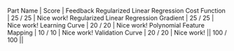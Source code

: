 Part Name | Score | Feedback
Regularized Linear Regression Cost Function |  25 /  25 | Nice work!
Regularized Linear Regression Gradient |  25 /  25 | Nice work!
Learning Curve |  20 /  20 | Nice work!
Polynomial Feature Mapping |  10 /  10 | Nice work!
Validation Curve |  20 /  20 | Nice work!
|| 100 / 100 ||